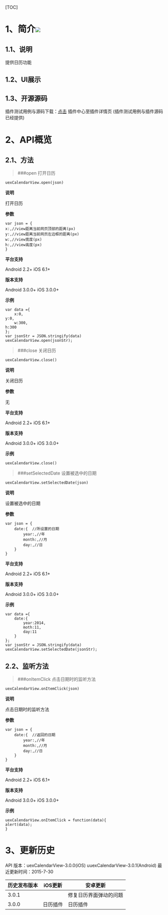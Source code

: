 [TOC]
# 1、简介[![](http://appcan-download.oss-cn-beijing.aliyuncs.com/%E5%85%AC%E6%B5%8B%2Fgf.png)]()
## 1.1、说明

提供日历功能

## 1.2、UI展示

## 1.3、开源源码
插件测试用例与源码下载：[点击](http://plugin.appcan.cn/details.html?id=450_index) 插件中心至插件详情页 (插件测试用例与插件源码已经提供)

# 2、API概览

## 2.1、方法 

>###open 打开日历


`uexCalendarView.open(json)`

**说明**

打开日历

**参数**
```
var json = {
x:,//view距离当前网页顶部的距离(px)
y:,//view距离当前网页左边框的距离(px)
w:,//view宽度(px)
h:,//view高度(px)
}
```

**平台支持**

Android 2.2+
iOS 6.1+

**版本支持**

Android 3.0.0+
iOS 3.0.0+

**示例**

```
var data ={
    x:0,
y:0,
    w:300,
h:300
};
var jsonStr = JSON.stringify(data)
uexCalendarView.open(jsonStr);

```

>###close  关闭日历


`uexCalendarView.close()`

**说明**

 关闭日历
 
**参数**

无

**平台支持**

Android 2.2+
iOS 6.1+

**版本支持**

Android 3.0.0+
iOS 3.0.0+

**示例**

```
uexCalendarView.close()

```
>###setSelectedDate 设置被选中的日期


`uexCalendarView.setSelectedDate(json)`

**说明**

设置被选中的日期

**参数**
```
var json = {
	date:{  //所设置的日期
		year:,//年
		month:,//月
		day:,//日
	} 
}
```

**平台支持**

Android 2.2+
iOS 6.1+

**版本支持**

Android 3.0.0+
iOS 3.0.0+

**示例**

```
var data ={
	date:{  
		year:2014,
		moth:11,
		day:11
	}
};
var jsonStr = JSON.stringify(data)
uexCalendarView.setSelectedDate(jsonStr);

```

## 2.2、监听方法

>###onItemClick  点击日期时的监听方法

`uexCalendarView.onItemClick(json)`


**说明**

 点击日期时的监听方法
 

**参数**

```
var json = {
	date:{  //返回的日期
		year:,//年
		month:,//月
		day:,//日
	} 
}

```

**平台支持**

Android 2.2+
iOS 6.1+

**版本支持**

Android 3.0.0+
iOS 3.0.0+

**示例**

```
uexCalendarView.onItemClick = function(data){
alert(data);
}

```


# 3、更新历史
API 版本：uexCalendarView-3.0.0(iOS) uuexCalendarView-3.0.1(Android)
最近更新时间：2015-7-30

| 历史发布版本 | iOS更新 | 安卓更新 |
| ------------ | ------------ | ------------ |
| 3.0.1 |   | 修复日历界面弹动的问题|
| 3.0.0 | 日历插件 | 日历插件|






